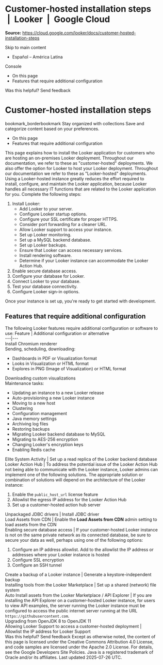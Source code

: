 # Customer-hosted installation steps  |  Looker  |  Google Cloud

**Source:** https://cloud.google.com/looker/docs/customer-hosted-installation-steps

Skip to main content 
  * Español – América Latina

Console 


  * On this page
  * Features that require additional configuration




Was this helpful?
Send feedback 
#  Customer-hosted installation steps
bookmark_borderbookmark Stay organized with collections  Save and categorize content based on your preferences.
  * On this page
  * Features that require additional configuration


This page explains how to install the Looker application for customers who are hosting an on-premises Looker deployment. Throughout our documentation, we refer to these as "customer-hosted" deployments.
We also offer the option for Looker to host your Looker deployment. Throughout our documentation we refer to these as "Looker-hosted" deployments. Using a Looker-hosted instance greatly reduces the effort required to install, configure, and maintain the Looker application, because Looker handles all necessary IT functions that are related to the Looker application for you.
Complete the following steps:
  1. Install Looker:
     * Add Looker to your server.
     * Configure Looker startup options.
     * Configure your SSL certificate for proper HTTPS.
     * Consider port forwarding for a cleaner URL.
     * Allow Looker support to access your instance.
     * Set up Looker monitoring.
     * Set up a MySQL backend database.
     * Set up Looker backups.
     * Ensure that Looker can access necessary services.
     * Install rendering software.
     * Determine if your Looker instance can accommodate the Looker Action Hub.
  2. Enable secure database access.
  3. Configure your database for Looker.
  4. Connect Looker to your database.
  5. Test your database connectivity.
  6. Configure Looker sign-in options.


Once your instance is set up, you're ready to get started with development.
## Features that require additional configuration
The following Looker features require additional configuration or software to use:
Feature | Additional configuration or alternative  
---|---  
Install Chromium renderer  
Sending, scheduling, downloading: 
  * Dashboards in PDF or Visualization format
  * Looks in Visualization or HTML format
  * Explores in PNG (Image of Visualization) or HTML format

  
Downloading custom visualizations  
Maintenance tasks: 
  * Updating an instance to a new Looker release
  * Auto-provisioning a new Looker instance
  * Moving to a new host
  * Clustering
  * Configuration management
  * Java memory settings
  * Archiving log files
  * Restoring backups
  * Migrating Looker backend database to MySQL
  * Migrating to AES-256 encryption
  * Changing Looker's encryption keys
  * Enabling Redis cache

  
Elite System Activity | Set up a read replica of the Looker backend database  
Looker Action Hub | To address the potential issue of the Looker Action Hub not being able to communicate with the Looker instance, Looker admins can implement one of the following solutions. The appropriate solution or combination of solutions will depend on the architecture of the Looker instance: 
  1. Enable the `public_host_url` license feature
  2. Allowlist the egress IP address for the Looker Action Hub
  3. Set up a customer-hosted action hub server

  
Unpackaged JDBC drivers | Install JDBC driver  
Load Assets from CDN | Enable the **Load Assets from CDN** admin setting to load assets from the CDN  
Enabling secure database access | If your customer-hosted Looker instance is not on the same private network as its connected database, be sure to secure your data as well, perhaps using one of the following options: 
  1. Configure an IP address allowlist. Add to the allowlist the IP address or addresses where your Looker instance is hosted
  2. Configure SSL encryption
  3. Configure an SSH tunnel

  
Create a backup of a Looker instance | Generate a keystore-independent backup  
Installing tools from the Looker Marketplace | Set up a shared (network) file system  
Auto Install assets from the Looker Marketplace / API Explorer |  If you are installing the API Explorer on a customer-hosted Looker instance, for users to view API examples, the server running the Looker instance must be configured to access the public internet server running at the URL `https://githubusercontent.com`.  
Upgrading from OpenJDK 8 to OpenJDK 11  
Allowing Looker Support to access a customer-hosted deployment | Allowlist the IP address for Looker Support  
Was this helpful?
Send feedback 
Except as otherwise noted, the content of this page is licensed under the Creative Commons Attribution 4.0 License, and code samples are licensed under the Apache 2.0 License. For details, see the Google Developers Site Policies. Java is a registered trademark of Oracle and/or its affiliates.
Last updated 2025-07-26 UTC.


